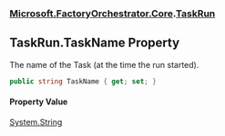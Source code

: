 ### [Microsoft.FactoryOrchestrator.Core](Microsoft_FactoryOrchestrator_Core.md 'Microsoft.FactoryOrchestrator.Core').[TaskRun](Microsoft_FactoryOrchestrator_Core_TaskRun.md 'Microsoft.FactoryOrchestrator.Core.TaskRun')
## TaskRun.TaskName Property
The name of the Task (at the time the run started).  
```csharp
public string TaskName { get; set; }
```
#### Property Value
[System.String](https://docs.microsoft.com/en-us/dotnet/api/System.String 'System.String')

